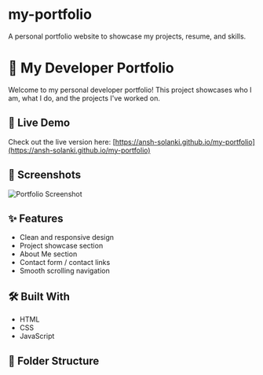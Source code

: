# my-portfolio
A personal portfolio website to showcase my projects, resume, and skills.
# 💼 My Developer Portfolio

Welcome to my personal developer portfolio! This project showcases who I am, what I do, and the projects I've worked on.

## 🚀 Live Demo

Check out the live version here: [https://ansh-solanki.github.io/my-portfolio](https://ansh-solanki.github.io/my-portfolio)

## 📸 Screenshots

![Portfolio Screenshot](screenshot.png) <!-- Upload a screenshot image and change the name if needed -->

## ✨ Features

- Clean and responsive design
- Project showcase section
- About Me section
- Contact form / contact links
- Smooth scrolling navigation

## 🛠️ Built With

- HTML
- CSS
- JavaScript

## 📁 Folder Structure

